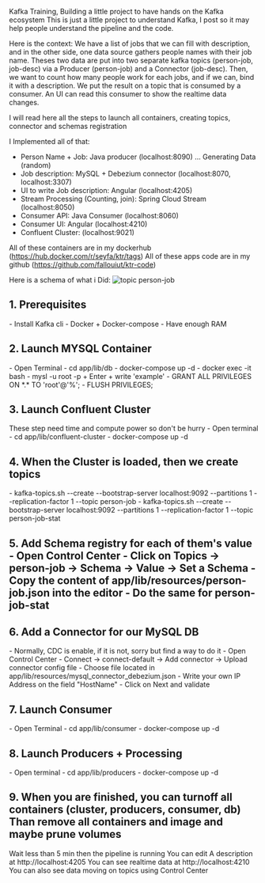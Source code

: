 Kafka Training, Building a little project to have hands on the Kafka ecosystem
This is just a little project to understand Kafka, I post so it may help people understand the pipeline and the code.

Here is the context: We have a list of jobs that we can fill with description, and in the other side, one data source gathers people names with their job name. Theses two data are put into two separate kafka topics (person-job, job-desc) via a Producer (person-job) and a Connector (job-desc).
Then, we want to count how many people work for each jobs, and if we can, bind it with a description. We put the result on a topic that is consumed by a consumer. An UI can read this consumer to show the realtime data changes.

I will read here all the steps to launch all containers, creating topics, connector and schemas registration

I Implemented all of that: 
 - Person Name + Job: Java producer (localhost:8090) ... Generating Data (random)
 - Job description: MySQL + Debezium connector (localhost:8070, localhost:3307)
 - UI to write Job description: Angular (localhost:4205)
 - Stream Processing (Counting, join): Spring Cloud Stream (localhost:8050)
 - Consumer API: Java Consumer (localhost:8060)
 - Consumer UI: Angular (localhost:4210)
 - Confluent Cluster: (localhost:9021)

All of these containers are in my dockerhub (https://hub.docker.com/r/seyfa/ktr/tags)
All of these apps code are in my github (https://github.com/fallouiut/ktr-code)

Here is a schema of what i Did: ![topic person-job](https://user-images.githubusercontent.com/23740922/147651888-721a3079-a7df-4f97-ae64-8d769cbe495e.png)

<h2>1. Prerequisites</h2>
  - Install Kafka cli
  - Docker + Docker-compose
  - Have enough RAM

<h2>2. Launch MYSQL Container</h2>
  - Open Terminal
  - cd app/lib/db
  - docker-compose up -d
  - docker exec -it <container_name> bash
  - mysl -u root -p + Enter + write 'example'
  - GRANT ALL PRIVILEGES ON *.* TO 'root'@'%';
  - FLUSH PRIVILEGES;

<h2>3. Launch Confluent Cluster</h2>
These step need time and compute power so don't be hurry
  - Open terminal
  - cd app/lib/confluent-cluster
  - docker-compose up -d

<h2>4. When the Cluster is loaded, then we create topics</h2>
  - kafka-topics.sh --create --bootstrap-server localhost:9092 --partitions 1 --replication-factor 1 --topic person-job
  - kafka-topics.sh --create --bootstrap-server localhost:9092 --partitions 1 --replication-factor 1 --topic person-job-stat

<h2>5. Add Schema registry for each of them's value
  - Open Control Center
  - Click on Topics -> person-job -> Schema -> Value -> Set a Schema
  - Copy the content of app/lib/resources/person-job.json into the editor
  - Do the same for person-job-stat

<h2>6. Add a Connector for our MySQL DB</h2>
  - Normally, CDC is enable, if it is not, sorry but find a way to do it
  - Open Control Center
  - Connect -> connect-default -> Add connector -> Upload connector config file
  - Choose file located in app/lib/resources/mysql_connector_debezium.json
  - Write your own IP Address on the field "HostName"
  - Click on Next and validate

<h2>7. Launch Consumer</h2>
  - Open Terminal
  - cd app/lib/consumer
  - docker-compose up -d

<h2>8. Launch Producers + Processing</h2>
  - Open terminal
  - cd app/lib/producers
  - docker-compose up -d

<h2>9. When you are finished, you can turnoff all containers (cluster, producers, consumer, db) Than remove all containers and image and maybe prune volumes</h2>

Wait less than 5 min then the pipeline is running
You can edit A description at http://localhost:4205
You can see realtime data at http://localhost:4210
You can also see data moving on topics using Control Center
